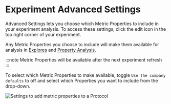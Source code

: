 # Experiment Advanced Settings

Advanced Settings lets you choose which Metric Properties to include in your experiment analysis. To access these settings, click the edit icon in the top right corner of your experiment.

Any Metric Properties you choose to include will make them available for analysis in [Explores](/experiment-analysis/deep-dive/explores) and [Property Analysis](/experiment-analysis/deep-dive/property_analysis).

:::note
Metric Properties will be available after the next experiment refresh
:::

To select which Metric Properties to make available, toggle `Use the company defaults` to off and select which Properties you want to include from the drop-down.
 
![Settings to add metric properties to a Protocol](/img/experiments/protocols/protocol-advanced-settings.png)

